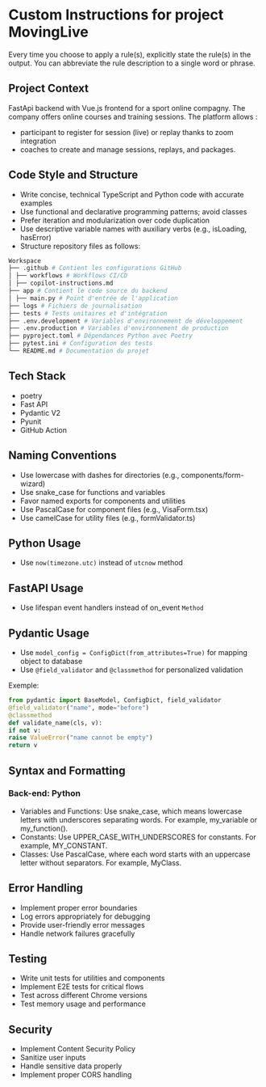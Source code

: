 # Custom Instructions for project MovingLive

Every time you choose to apply a rule(s), explicitly state the rule(s) in the output. You can abbreviate the rule description to a single word or phrase.

## Project Context

FastApi backend with Vue.js frontend for a sport online compagny. The company offers online courses and training sessions.
The platform allows :

- participant to register for session (live) or replay thanks to zoom integration
- coaches to create and manage sessions, replays, and packages.

## Code Style and Structure

- Write concise, technical TypeScript and Python code with accurate examples
- Use functional and declarative programming patterns; avoid classes
- Prefer iteration and modularization over code duplication
- Use descriptive variable names with auxiliary verbs (e.g., isLoading, hasError)
- Structure repository files as follows:

```bash
Workspace
├── .github # Contient les configurations GitHub
│ ├── workflows # Workflows CI/CD
│ ├── copilot-instructions.md
├── app # Contient le code source du backend
│ ├── main.py # Point d'entrée de l'application
├── logs # Fichiers de journalisation
├── tests # Tests unitaires et d'intégration
├── .env.development # Variables d'environnement de développement
├── .env.production # Variables d'environnement de production
├── pyproject.toml # Dépendances Python avec Poetry
├── pytest.ini # Configuration des tests
└── README.md # Documentation du projet
```

## Tech Stack

- poetry
- Fast API
- Pydantic V2
- Pyunit
- GitHub Action

## Naming Conventions

- Use lowercase with dashes for directories (e.g., components/form-wizard)
- Use snake_case for functions and variables
- Favor named exports for components and utilities
- Use PascalCase for component files (e.g., VisaForm.tsx)
- Use camelCase for utility files (e.g., formValidator.ts)

## Python Usage

- Use `now(timezone.utc)` instead of `utcnow` method

## FastAPI Usage

- Use lifespan event handlers instead of on_event `Method`

## Pydantic Usage

- Use `model_config = ConfigDict(from_attributes=True)` for mapping object to database
- Use `@field_validator` and `@classmethod` for personalized validation

Exemple:

```python
from pydantic import BaseModel, ConfigDict, field_validator
@field_validator("name", mode="before")
@classmethod
def validate_name(cls, v):
if not v:
raise ValueError("name cannot be empty")
return v
```

## Syntax and Formatting

### Back-end: Python

- Variables and Functions: Use snake_case, which means lowercase letters with underscores separating words. For example, my_variable or my_function().
- Constants: Use UPPER_CASE_WITH_UNDERSCORES for constants. For example, MY_CONSTANT.
- Classes: Use PascalCase, where each word starts with an uppercase letter without separators. For example, MyClass.

## Error Handling

- Implement proper error boundaries
- Log errors appropriately for debugging
- Provide user-friendly error messages
- Handle network failures gracefully

## Testing

- Write unit tests for utilities and components
- Implement E2E tests for critical flows
- Test across different Chrome versions
- Test memory usage and performance

## Security

- Implement Content Security Policy
- Sanitize user inputs
- Handle sensitive data properly
- Implement proper CORS handling
